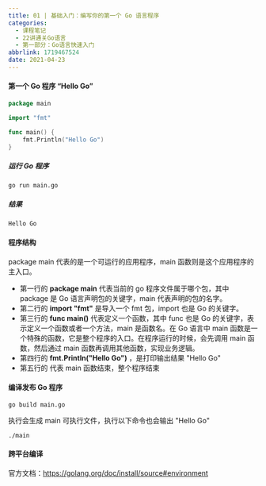 ```yaml
---
title: 01 | 基础入门：编写你的第一个 Go 语言程序
categories:
  - 课程笔记
  - 22讲通关Go语言
  - 第一部分：Go语言快速入门
abbrlink: 1719467524
date: 2021-04-23
---
```


#### 第一个 Go 程序 “Hello Go”

```go
package main

import "fmt"

func main() {
	fmt.Println("Hello Go")
}

```

##### 运行 Go 程序

```shell
go run main.go
```

##### 结果

```shell
Hello Go
```

#### 程序结构

package main 代表的是一个可运行的应用程序，main 函数则是这个应用程序的主入口。

- 第一行的 **package main** 代表当前的 go 程序文件属于哪个包，其中 package 是 Go 语言声明包的关键字，main 代表声明的包的名字。
- 第二行的 **import "fmt"** 是导入一个 fmt 包，import 也是 Go 的关键字。
- 第三行的 **func main()** 代表定义一个函数，其中 func 也是 Go 的关键字，表示定义一个函数或者一个方法，main 是函数名。在 Go 语言中 main 函数是一个特殊的函数，它是整个程序的入口。在程序运行的时候，会先调用 main 函数，然后通过 main 函数再调用其他函数，实现业务逻辑。
- 第四行的 **fmt.Println("Hello Go")** ，是打印输出结果 "Hello Go"
- 第五行的 代表 main 函数结束，整个程序结束

#### 编译发布 Go 程序

```shell
go build main.go
```

执行会生成 main 可执行文件，执行以下命令也会输出 "Hello Go"

```shell
./main
```

#### 跨平台编译

官方文档：https://golang.org/doc/install/source#environment

